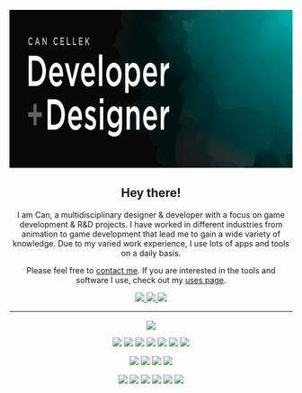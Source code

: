 <p align="center">
    <a href="https://cancellek.com" target="_blank" rel="noopener noreferrer">
        <img  width="800" height="281" src="banner.png">
    </a>
</p>
<h2 align="center">Hey there!</h2>

<p align="center">
I am Can, a multidisciplinary designer & developer with a focus on game development & R&D projects. I have worked in different industries from animation to game development that lead me to gain a wide variety of knowledge. Due to my varied work experience, I use lots of apps and tools on a daily basis. 
</p>

<p align="center">
Please feel free to <a href="https://cancellek.com/contact" target="_blank" rel="noopener noreferrer">contact me</a>.
If you are interested in the tools and software I use, check out my <a href="https://cancellek.com/uses" target="_blank" rel="noopener noreferrer">uses page</a>.
</p>

<p align="center">
<a href="https://cancellek.com" target="_blank" rel="noopener noreferrer">
<img src="https://img.shields.io/badge/Portfolio-%232C3454.svg?style=for-the-badge" height=25>
</a> 
<a href="https://linkedin.com/in/cancellek/" target="_blank" rel="noopener noreferrer">
<img src="https://img.shields.io/badge/linkedin-%230077B5.svg?&style=for-the-badge&logo=linkedin&logoColor=white" height=25>
</a> 
<a href="https://polywork.com/excalith/" target="_blank" rel="noopener noreferrer">
<img src="https://img.shields.io/badge/Polywork-543DE0?style=for-the-badge&logo=polywork&logoColor=white" height=25>
</a> 
</p>

<hr>

<p align=center>  
     <img align=center src="https://github-readme-stats.vercel.app/api?username=excalith&theme=codeSTACKr&show_icons=true&border_radius=5&count_private=true&include_all_commits=true&custom_title=Github%20Stats&hide=contribs&hide_border=true">
</p>

<p align="center">
    <img src="https://img.shields.io/badge/javascript%20-%23323330.svg?&style=for-the-badge&logo=javascript&logoColor=%23F7DF1E"/>
    <img src="https://img.shields.io/badge/c%23-%23239120.svg?style=for-the-badge&logo=c-sharp&logoColor=white"/>
    <img src="https://img.shields.io/badge/c++%20-%2300599C.svg?&style=for-the-badge&logo=c%2B%2B&ogoColor=white"/> 
    <img src="https://img.shields.io/badge/python%20-%2314354C.svg?&style=for-the-badge&logo=python&logoColor=white"/> 
    <img src="https://img.shields.io/badge/node.js-6DA55F?style=for-the-badge&logo=node.js&logoColor=white" />
    <img src="https://img.shields.io/badge/react-%2320232a.svg?style=for-the-badge&logo=react&logoColor=%2361DAFB"/>
    <img src="https://img.shields.io/badge/Next-black?style=for-the-badge&logo=next.js&logoColor=white"/>
</p>
 
<p align="center">
    <img src="https://img.shields.io/badge/photoshop-%2331A8FF.svg?style=for-the-badge&logo=adobe%20photoshop&logoColor=white"/>
    <img src="https://img.shields.io/badge/illustrator-%23FF9A00.svg?style=for-the-badge&logo=adobe%20illustrator&logoColor=white"/>
    <img src="https://img.shields.io/badge/After%20Effects-9999FF.svg?style=for-the-badge&logo=Adobe%20After%20Effects&logoColor=white"/>
    <img src="https://img.shields.io/badge/blender-%23F5792A.svg?style=for-the-badge&logo=blender&logoColor=white"/>
</p>
<p align="center">
    <img src="https://img.shields.io/badge/unity-%23000000.svg?style=for-the-badge&logo=unity&logoColor=white"/>
    <img src="https://img.shields.io/badge/unrealengine-%23313131.svg?style=for-the-badge&logo=unrealengine&logoColor=white"/>
    <img src="https://img.shields.io/badge/Terminal-%234D4D4D.svg?style=for-the-badge&logo=windows-terminal&logoColor=white"/>
    <img src="https://img.shields.io/badge/git%20-%23F05033.svg?&style=for-the-badge&logo=git&logoColor=white"/> 
    <img src="https://img.shields.io/badge/mac%20os-000000?style=for-the-badge&logo=macos&logoColor=F0F0F0"/>
    <img src="https://img.shields.io/badge/Linux-FCC624?style=for-the-badge&logo=linux&logoColor=black"/>
</p>




